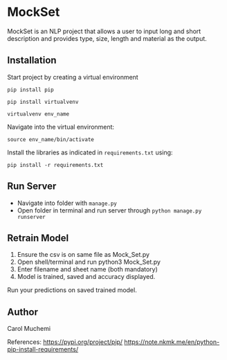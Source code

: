 MockSet
=======

MockSet is an NLP project that allows a user to input long and short description and provides type, size, length and material as the output.

Installation
------------
Start project by creating a virtual environment

`pip install pip`

`pip install virtualvenv`

`virtualvenv env_name`

Navigate into the virtual environment:

`source env_name/bin/activate`

Install the libraries as indicated in `requirements.txt` using:

`pip install -r requirements.txt`

Run Server
-----------
* Navigate into folder with `manage.py`
* Open folder in terminal and run server through `python manage.py runserver`

Retrain Model
-------------
1. Ensure the csv is on same file as Mock_Set.py
2. Open shell/terminal and run python3 Mock_Set.py
3. Enter filename and sheet name (both mandatory)
4. Model is trained, saved and accuracy displayed.

Run your predictions on saved trained model.

## Author
Carol Muchemi

References:
https://pypi.org/project/pip/
https://note.nkmk.me/en/python-pip-install-requirements/
